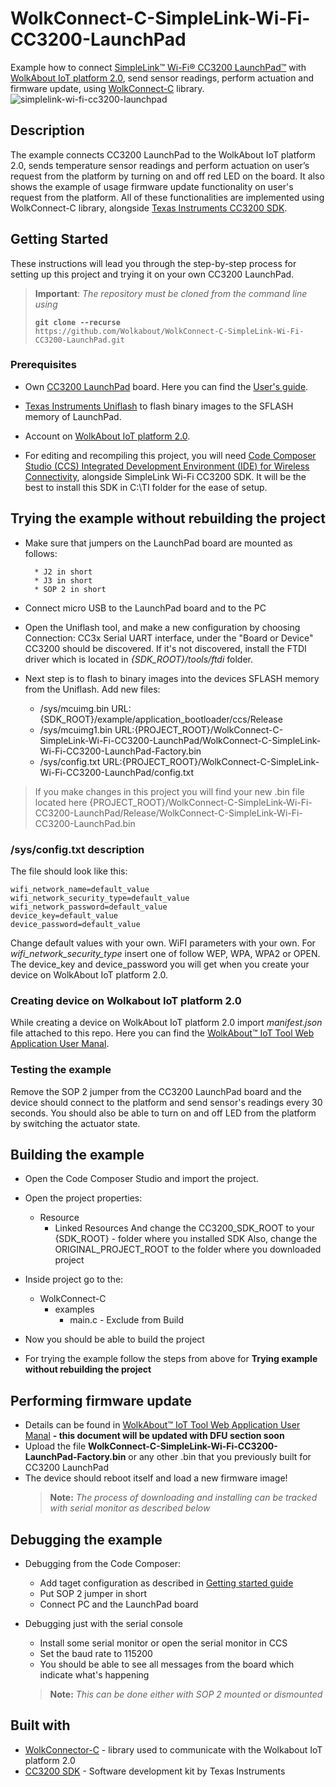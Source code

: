 
# WolkConnect-C-SimpleLink-Wi-Fi-CC3200-LaunchPad

Example how to connect [SimpleLink™ Wi-Fi® CC3200 LaunchPad™](http://www.ti.com/tool/CC3200-LAUNCHXL) with [WolkAbout IoT platform 2.0](https://wolkabout.com/), send sensor readings, perform actuation and firmware update, using [WolkConnect-C](https://github.com/Wolkabout/WolkConnect-C) library.
![simplelink-wi-fi-cc3200-launchpad](https://user-images.githubusercontent.com/10706360/36902885-4b3dca14-1e2c-11e8-9371-6bce59f33c1a.png)

## Description

The example connects CC3200 LaunchPad to the WolkAbout IoT platform 2.0, sends temperature sensor readings and perform actuation on user’s request from the platform by turning on and off red LED on the board. It also shows the example of usage firmware update functionality on user's request from the platform. All of these functionalities are implemented using WolkConnect-C library, alongside [Texas Instruments CC3200 SDK](http://www.ti.com/tool/CC3200SDK).

## Getting Started

These instructions will lead you through the step-by-step process for setting up this project and trying it on your own CC3200 LaunchPad.

> **Important**: *The repository must be cloned from the command line using*
> 
> <code><b>git clone --recurse </b> https://<span></span>github.com/Wolkabout/WolkConnect-C-SimpleLink-Wi-Fi-CC3200-LaunchPad.git</code>
### Prerequisites

 - Own [CC3200 LaunchPad](http://www.ti.com/tool/CC3200-LAUNCHXL) board. Here you can find the [User's guide](http://www.ti.com/lit/ug/swru372b/swru372b.pdf).

 - [Texas Instruments Uniflash](http://www.ti.com/tool/UNIFLASH) to flash binary images to the SFLASH memory of LaunchPad.

 - Account on [WolkAbout IoT platform 2.0](https://demo.wolkabout.com).

 - For editing and recompiling this project, you will need [Code Composer Studio (CCS) Integrated Development Environment (IDE) for Wireless Connectivity](http://www.ti.com/tool/CCSTUDIO-WCS), alongside SimpleLink Wi-Fi CC3200 SDK. It will be the best to install this SDK in C:\TI folder for the ease of setup.

## Trying the example without rebuilding the project

* Make sure that jumpers on the LaunchPad board are mounted as follows:

        * J2 in short
        * J3 in short
        * SOP 2 in short

* Connect micro USB to the LaunchPad board and to the PC

* Open the Uniflash tool, and make a new configuration by choosing Connection: CC3x Serial UART interface, under the "Board or Device" CC3200 should be discovered. If it's not discovered, install the FTDI driver which is located in *{SDK_ROOT}/tools/ftdi* folder.

* Next step is to flash to binary images into the devices SFLASH memory from the Uniflash. Add new files:
	* /sys/mcuimg.bin URL:{SDK_ROOT}/example/application_bootloader/ccs/Release
	* /sys/mcuimg1.bin URL:{PROJECT_ROOT}/WolkConnect-C-SimpleLink-Wi-Fi-CC3200-LaunchPad/WolkConnect-C-SimpleLink-Wi-Fi-CC3200-LaunchPad-Factory.bin
	* /sys/config.txt URL:{PROJECT_ROOT}/WolkConnect-C-SimpleLink-Wi-Fi-CC3200-LaunchPad/config.txt

> If you make changes in this project you will find your new .bin file located here {PROJECT_ROOT}/WolkConnect-C-SimpleLink-Wi-Fi-CC3200-LaunchPad/Release/WolkConnect-C-SimpleLink-Wi-Fi-CC3200-LaunchPad.bin

### /sys/config.txt description

The file should look like this:
```
wifi_network_name=default_value
wifi_network_security_type=default_value
wifi_network_password=default_value
device_key=default_value
device_password=default_value
```

Change default values with your own. WiFI parameters with your own. For *wifi_network_security_type* insert one of follow WEP, WPA, WPA2 or OPEN. The device_key and device_password you will get when you create your device on WolkAbout IoT platform 2.0.

### Creating device on Wolkabout IoT platform 2.0

While creating a device on WolkAbout IoT platform 2.0 import *manifest.json* file attached to this repo. Here you can find the [WolkAbout™ IoT Tool Web Application User Manal](https://wolkabout.com/assets/User-Manual-for-Web-Application.pdf).

### Testing the example

Remove the SOP 2 jumper from the CC3200 LaunchPad board and the device should connect to the platform and send sensor's readings every 30 seconds. You should also be able to turn on and off LED from the platform by switching the actuator state.

## Building the example

* Open the Code Composer Studio and import the project.

* Open the project properties:
	* Resource
		* Linked Resources
And change the CC3200_SDK_ROOT to your {SDK_ROOT} - folder where you installed SDK
Also, change the ORIGINAL_PROJECT_ROOT to the folder where you downloaded project

* Inside project go to the:
	* WolkConnect-C
		* examples
			* main.c - Exclude from Build

* Now you should be able to build the project

* For trying the example follow the steps from above for **Trying example without rebuilding the project**

## Performing firmware update
* Details can be found in [WolkAbout™ IoT Tool Web Application User Manal](https://wolkabout.com/assets/User-Manual-for-Web-Application.pdf) **- this document will be updated with DFU section soon**
* Upload the file **WolkConnect-C-SimpleLink-Wi-Fi-CC3200-LaunchPad-Factory.bin** or any other .bin that you previously built for CC3200 LaunchPad
* The device should reboot itself and load a new firmware image!
  > **Note:** *The process of downloading and installing can be tracked with serial monitor as described below*

## Debugging the example

* Debugging from the Code Composer:
	* Add taget configuration as described in [Getting started guide](http://www.ti.com/lit/ug/swru376d/swru376d.pdf)
	* Put SOP 2 jumper in short
	* Connect PC and the LaunchPad board

* Debugging just with the serial console
	* Install some serial monitor or open the serial monitor in CCS
	* Set the baud rate to 115200
	* You should be able to see all messages from the board which indicate what's happening
	> **Note:** *This can be done either with SOP 2 mounted or dismounted*

## Built with

* [WolkConnector-C](https://github.com/Wolkabout/WolkConnect-C) - library used to communicate with the Wolkabout IoT platform 2.0
* [CC3200 SDK](http://www.ti.com/tool/CC3200SDK) - Software development kit by Texas Instruments
